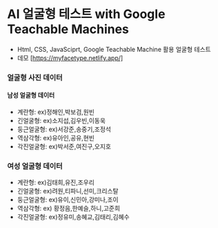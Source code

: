 # AI 얼굴형 테스트 with Google Teachable Machines

- Html, CSS, JavaSciprt, Google Teachable Machine 활용 얼굴형 테스트
- 데모 [https://myfacetype.netlify.app/]

### 얼굴형 사진 데이터

#### 남성 얼굴형 데이터

- 계란형: ex)정해인,박보검,원빈
- 긴얼굴형: ex)소지섭,김우빈,이동욱
- 둥근얼굴형: ex)서강준,송중기,조정석
- 역삼각형: ex)유아인,공유,현빈
- 각진얼굴형: ex)박서준,여진구,오지호

### 여성 얼굴형 데이터

- 계란형: ex)김태희,유진,조우리
- 긴얼굴형: ex)려원,티파니,선미,크리스탈
- 둥근얼굴형: ex)유이,신민아,강미나,조이
- 역삼각형: ex) 황정음,한예슬,하니,고준희
- 각진얼굴형: ex)정유미,송혜교,김태리,김혜수
